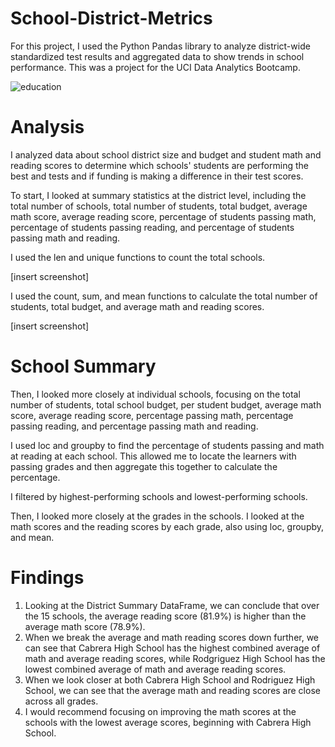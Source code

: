 # School-District-Metrics

For this project, I used the Python Pandas library to analyze district-wide standardized test results and aggregated data to show trends in school performance. This was a project for the UCI Data Analytics Bootcamp. 

![education](https://github.com/kaylajgranados/School-District-Metrics/assets/83734241/bad26034-f5ec-4719-bdcd-f56264702897)


# Analysis

I analyzed data about school district size and budget and student math and reading scores to determine which schools' students are performing the best and tests and if funding is making a difference in their test scores. 

To start, I looked at summary statistics at the district level, including the total number of schools, total number of students, total budget, average math score, average reading score, percentage of students passing math, percentage of students passing reading, and percentage of students passing math and reading. 

I used the len and unique functions to count the total schools. 

[insert screenshot]

I used the count, sum, and mean functions to calculate the total number of students, total budget, and average math and reading scores. 

[insert screenshot]


# School Summary
Then, I looked more closely at individual schools, focusing on the total number of students, total school budget, per student budget, average math score, average reading score, percentage passing math, percentage passing reading, and percentage passing math and reading. 

I used loc and groupby to find the percentage of students passing and math at reading at each school. This allowed me to locate the learners with passing grades and then aggregate this together to calculate the percentage. 

I filtered by highest-performing schools and lowest-performing schools. 

Then, I looked more closely at the grades in the schools. I looked at the math scores and the reading scores by each grade, also using loc, groupby, and mean.  


# Findings

1. Looking at the District Summary DataFrame, we can conclude that over the 15 schools, the average reading score (81.9%) is higher than the average math score (78.9%). 
2. When we break the average and math reading scores down further, we can see that Cabrera High School has the highest combined average of math and average reading scores, while Rodgriguez High School has the lowest combined average of math and average reading scores. 
3. When we look closer at both Cabrera High School and Rodriguez High School, we can see that the average math and reading scores are close across all grades.
4. I would recommend focusing on improving the math scores at the schools with the lowest average scores, beginning with Cabrera High School. 
